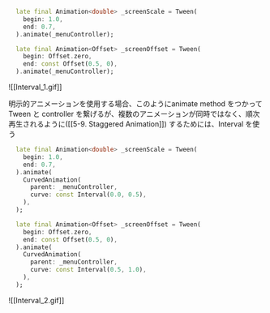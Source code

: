 
```dart
  late final Animation<double> _screenScale = Tween(
    begin: 1.0,
    end: 0.7,
  ).animate(_menuController);

  late final Animation<Offset> _screenOffset = Tween(
    begin: Offset.zero,
    end: const Offset(0.5, 0),
  ).animate(_menuController);
```

![[Interval_1.gif]]

明示的アニメーションを使用する場合、このようにanimate method をつかってTween と controller を繋げるが、複数のアニメーションが同時ではなく、順次再生されるように([[5-9. Staggered Animation]]) するためには、Interval を使う

```dart
  late final Animation<double> _screenScale = Tween(
    begin: 1.0,
    end: 0.7,
  ).animate(
    CurvedAnimation(
      parent: _menuController,
      curve: const Interval(0.0, 0.5),
    ),
  );

  late final Animation<Offset> _screenOffset = Tween(
    begin: Offset.zero,
    end: const Offset(0.5, 0),
  ).animate(
    CurvedAnimation(
      parent: _menuController,
      curve: const Interval(0.5, 1.0),
    ),
  );
```

![[Interval_2.gif]]